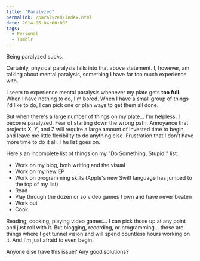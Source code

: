 ```yaml
---
title: "Paralyzed"
permalink: /paralyzed/index.html
date: 2014-06-04:00:00Z
tags: 
  - Personal
  - Tumblr
---
```


Being paralyzed sucks.

Certainly, physical paralysis falls into that above statement. I, however, am talking about mental paralysis, something I have far too much experience with.

I seem to experience mental paralysis whenever my plate gets **too full**. When I have nothing to do, I'm bored. When I have a small group of things I'd like to do, I can pick one or plan ways to get them all done.

But when there's a large number of things on my plate... I'm helpless. I become paralyzed. Fear of starting down the wrong path. Annoyance that projects X, Y, and Z will require a large amount of invested time to begin, and leave me little flexibility to do anything else. Frustration that I don't have more time to do it all. The list goes on.

Here's an incomplete list of things on my "Do Something, Stupid!" list:

- Work on my blog, both writing and the visual
- Work on my new EP
- Work on programming skills (Apple's new Swift language has jumped to the top of my list)
- Read
- Play through the dozen or so video games I own and have never beaten
- Work out
- Cook


Reading, cooking, playing video games... I can pick those up at any point and just roll with it. But blogging, recording, or programming... those are things where I get tunnel vision and will spend countless hours working on it. And I'm just afraid to even begin.

Anyone else have this issue? Any good solutions?

